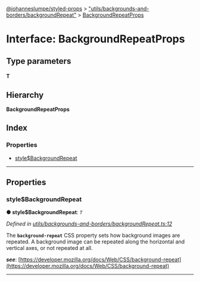 [@johanneslumpe/styled-props](../README.md) > ["utils/backgrounds-and-borders/backgroundRepeat"](../modules/_utils_backgrounds_and_borders_backgroundrepeat_.md) > [BackgroundRepeatProps](../interfaces/_utils_backgrounds_and_borders_backgroundrepeat_.backgroundrepeatprops.md)

# Interface: BackgroundRepeatProps

## Type parameters
#### T 
## Hierarchy

**BackgroundRepeatProps**

## Index

### Properties

* [style$BackgroundRepeat](_utils_backgrounds_and_borders_backgroundrepeat_.backgroundrepeatprops.md#style_backgroundrepeat)

---

## Properties

<a id="style_backgroundrepeat"></a>

###  style$BackgroundRepeat

**● style$BackgroundRepeat**: *`T`*

*Defined in [utils/backgrounds-and-borders/backgroundRepeat.ts:12](https://github.com/johanneslumpe/styled-props/blob/8e709f1/src/utils/backgrounds-and-borders/backgroundRepeat.ts#L12)*

The **`background-repeat`** CSS property sets how background images are repeated. A background image can be repeated along the horizontal and vertical axes, or not repeated at all.

*__see__*: [https://developer.mozilla.org/docs/Web/CSS/background-repeat](https://developer.mozilla.org/docs/Web/CSS/background-repeat)

___

